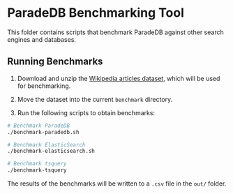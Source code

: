 # ParadeDB Benchmarking Tool

This folder contains scripts that benchmark ParadeDB against other search engines and databases.

## Running Benchmarks

1. Download and unzip the [Wikipedia articles dataset](https://www.dropbox.com/s/wwnfnu441w1ec9p/wiki-articles.json.bz2?dl=0), which will be used for benchmarking.

2. Move the dataset into the current `benchmark` directory.

3. Run the following scripts to obtain benchmarks:

```bash
# Benchmark ParadeDB
./benchmark-paradedb.sh

# Benchmark ElasticSearch
./benchmark-elasticsearch.sh

# Benchmark tsquery
./benchmark-tsquery
```

The results of the benchmarks will be written to a `.csv` file in the `out/` folder.
